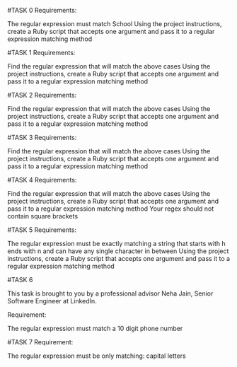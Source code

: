 #TASK 0
Requirements:

The regular expression must match School
Using the project instructions, create a Ruby script that accepts one argument and pass it to a regular expression matching method

#TASK 1
Requirements:

Find the regular expression that will match the above cases
Using the project instructions, create a Ruby script that accepts one argument and pass it to a regular expression matching method

#TASK 2
Requirements:

Find the regular expression that will match the above cases
Using the project instructions, create a Ruby script that accepts one argument and pass it to a regular expression matching method

#TASK 3
Requirements:

Find the regular expression that will match the above cases
Using the project instructions, create a Ruby script that accepts one argument and pass it to a regular expression matching method

#TASK 4
Requirements:

Find the regular expression that will match the above cases
Using the project instructions, create a Ruby script that accepts one argument and pass it to a regular expression matching method
Your regex should not contain square brackets

#TASK 5
Requirements:

The regular expression must be exactly matching a string that starts with h ends with n and can have any single character in between
Using the project instructions, create a Ruby script that accepts one argument and pass it to a regular expression matching method

#TASK 6

This task is brought to you by a professional advisor Neha Jain, Senior Software Engineer at LinkedIn.

Requirement:

The regular expression must match a 10 digit phone number

#TASK 7
Requirement:

The regular expression must be only matching: capital letters

